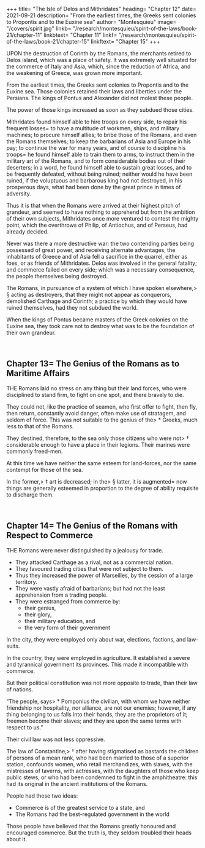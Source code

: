 


+++
title= "The Isle of Delos and Mithridates"
heading= "Chapter 12"
date= 2021-09-21
description= "From the earliest times, the Greeks sent colonies to Propontis and to the Euxine sea"
author= "Montesquieu"
image= "/covers/spirit.jpg"
linkb= "/research/montesquieu/spirit-of-the-laws/book-21/chapter-11"
linkbtext= "Chapter 11"
linkf= "/research/montesquieu/spirit-of-the-laws/book-21/chapter-15"
linkftext= "Chapter 15"
+++

UPON the destruction of Corinth by the Romans, the merchants retired to Delos island, which was <!-- from religious considerations was looked upon as --> a place of safety. It was extremely well situated for the commerce of Italy and Asia, which, since the reduction of Africa, and the weakening of Greece, was grown more important.

From the earliest times, the Greeks sent colonies to Propontis and to the Euxine sea. Those colonies retained their laws and liberties under the Persians. The kings of Pontus and Alexander did not molest these people. <!-- Neither does it appear that , who were masters of many of those colonies, ever deprived them of their own civil government. -->

The power of those kings increased as soon as they subdued those cities.

Mithridates found himself able to hire troops on every side, to repair his frequent losses= to have a multitude of workmen, ships, and military machines; to procure himself allies; to bribe those of the Romans, and even the Romans themselves; to keep the barbarians of Asia and Europe in his pay; to continue the war for many years, and of course to discipline his troops= he found himself able to train them to arms, to instruct them in the military art of the Romans, and to form considerable bodies out of their deserters; in a word, he found himself able to sustain great losses, and to be frequently defeated, without being ruined; neither would he have been ruined, if the voluptuous and barbarous king had not destroyed, in his prosperous days, what had been done by the great prince in times of adversity.

Thus it is that when the Romans were arrived at their highest pitch of grandeur, and seemed to have nothing to apprehend but from the ambition of their own subjects, Mithridates once more ventured to contest the mighty point, which the overthrows of Philip, of Antiochus, and of Perseus, had already decided.

Never was there a more destructive war:
the two contending parties being possessed of great power, and receiving alternate advantages, the inhabitants of Greece and of Asia fell a sacrifice in the quarrel, either as foes, or as friends of Mithridates.
Delos was involved in the general fatality; and commerce failed on every side; which was a necessary consequence, the people themselves being destroyed.

The Romans, in pursuance of a system of which I have spoken elsewhere,> § acting as destroyers, that they might not appear as conquerors, demolished Carthage and Corinth; a practice by which they would have ruined themselves, had they not subdued   the world.

When the kings of Pontus became masters of the Greek colonies on the Euxine sea, they took care not to destroy what was to be the foundation of their own grandeur.

<br>

## Chapter 13= The Genius of the Romans as to Maritime Affairs

THE Romans laid no stress on any thing but their land forces, who were disciplined to stand firm, to fight on one spot, and there bravely to die.

They could not, like the practice of seamen, who first offer to fight, then fly, then return, constantly avoid danger, often make use of stratagem, and seldom of force. This was not suitable to the genius of the> * Greeks, much less to that of the Romans.

They destined, therefore, to the sea only those citizens who were not> † considerable enough to have a place in their legions. Their marines were commonly freed-men.

At this time we have neither the same esteem for land-forces, nor the same contempt for those of the sea.

In the former,> ‡ art is decreased; in the> § latter, it is augmented= now things are generally esteemed in proportion to the degree of ability requisite to discharge them.

<br>

## Chapter 14= The Genius of the Romans with Respect to Commerce


THE Romans were never distinguished by a jealousy for trade.
- They attacked Carthage as a rival, not as a commercial nation.
- They favoured trading cities that were not subject to them.
- Thus they increased the power of Marseilles, by the cession of a large territory.
- They were vastly afraid of barbarians; but had not the least apprehension from a trading people.
- They were estranged from commerce by:
  - their genius,
  - their glory,
  - their military education, and
  - the very form of their government

In the city, they were employed only about war, elections, factions, and law-suits.

In the country, they were employed in agriculture.
It established a severe and tyrannical government its provinces.
    This made it incompatible with commerce.

But their political constitution was not more opposite to trade, than their law of nations.

“The people, says> * Pomponius the civilian, with whom we have neither friendship nor hospitality, nor alliance, are not our enemies;
however, if any thing belonging to us falls into their hands, they are the proprietors of it; freemen become their slaves; and they are upon the same terms with respect to us.”

Their civil law was not less oppressive.

The law of Constantine,> † after having stigmatised as bastards the children of persons of a mean rank, who had been married to those of a superior station, confounds women, who retail merchandizes, with slaves, with the mistresses of taverns, with actresses, with the daughters of those who keep public stews, or who had been condemned to fight in the amphitheatre:
this had its original in the ancient institutions of the Romans.

People had these two ideas:
- Commerce is of the greatest service to a state, and
- The Romans had the best-regulated government in the world

Those people have believed that the Romans greatly honoured and encouraged commerce. But the truth is, they seldom troubled their heads about it.